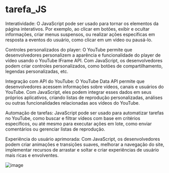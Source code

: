 # tarefa_JS

Interatividade: O JavaScript pode ser usado para tornar os elementos da página interativos. Por exemplo, ao clicar em botões, exibir e ocultar informações, criar menus suspensos, ou realizar ações específicas em resposta a eventos do usuário, como clicar em um vídeo ou pausá-lo.

Controles personalizados do player: O YouTube permite que desenvolvedores personalizem a aparência e funcionalidade do player de vídeo usando o YouTube IFrame API. Com JavaScript, os desenvolvedores podem criar controles personalizados, como botões de compartilhamento, legendas personalizadas, etc.

Integração com API do YouTube: O YouTube Data API permite que desenvolvedores acessem informações sobre vídeos, canais e usuários do YouTube. Com JavaScript, eles podem integrar esses dados em seus próprios aplicativos, criando listas de reprodução personalizadas, análises ou outras funcionalidades relacionadas aos vídeos do YouTube.

Automação de tarefas: JavaScript pode ser usado para automatizar tarefas no YouTube, como buscar e filtrar vídeos com base em critérios específicos, ou até mesmo para executar ações em lote, como enviar comentários ou gerenciar listas de reprodução.

Experiência do usuário aprimorada: Com JavaScript, os desenvolvedores podem criar animações e transições suaves, melhorar a navegação do site, implementar recursos de arrastar e soltar e criar experiências de usuário mais ricas e envolventes.

![image](https://github.com/taislealcs/tarefa_JS/assets/134751708/cf2d9e33-5eef-488e-94b0-6062b09adc9c)
